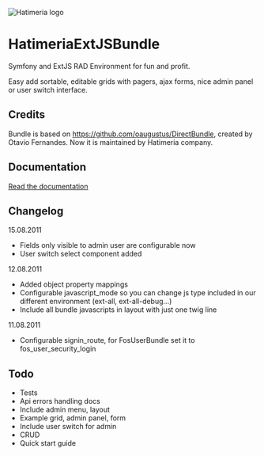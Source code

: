 ![Hatimeria logo](http://hatimeria.pl/assets/img/hatimeria_v_220.png)

# HatimeriaExtJSBundle

Symfony and ExtJS RAD Environment for fun and profit.

Easy add sortable, editable grids with pagers, ajax forms, nice admin panel or user switch interface.

## Credits

Bundle is based on https://github.com/oaugustus/DirectBundle, created by Otavio Fernandes.
Now it is maintained by Hatimeria company.

## Documentation

[Read the documentation](https://github.com/hatimeria/HatimeriaExtJSBundle/blob/master/Resources/doc/index.md)

## Changelog

15.08.2011

* Fields only visible to admin user are configurable now
* User switch select component added

12.08.2011

* Added object property mappings
* Configurable javascript_mode so you can change js type included in our different environment (ext-all, ext-all-debug...)
* Include all bundle javascripts in layout with just one twig line

11.08.2011

* Configurable signin_route, for FosUserBundle set it to fos_user_security_login

## Todo

* Tests
* Api errors handling docs
* Include admin menu, layout
* Example grid, admin panel, form
* Include user switch for admin
* CRUD
* Quick start guide